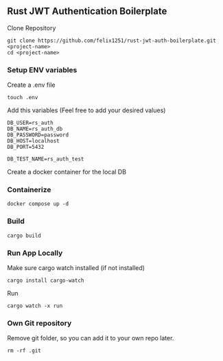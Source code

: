 ## Rust JWT Authentication Boilerplate

Clone Repository

```
git clone https://github.com/felix1251/rust-jwt-auth-boilerplate.git <project-name>
cd <project-name>
```

### Setup ENV variables

Create a .env file

```
touch .env
```

Add this variables (Feel free to add your desired values)

```
DB_USER=rs_auth
DB_NAME=rs_auth_db
DB_PASSWORD=password
DB_HOST=localhost
DB_PORT=5432

DB_TEST_NAME=rs_auth_test
```

Create a docker container for the local DB

### Containerize

```
docker compose up -d
```

### Build

```
cargo build
```

### Run App Locally

Make sure cargo watch installed (if not installed)

```
cargo install cargo-watch
```

Run

```
cargo watch -x run
```

### Own Git repository

Remove git folder, so you can add it to your own repo later.

```
rm -rf .git
```
